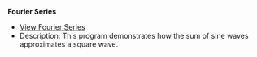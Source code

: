 **Fourier Series**
   - [View Fourier Series](https://editor.p5js.org/chandrakant_pradhan/full/-zV79X2wu)
   - Description: This program demonstrates how the sum of sine waves approximates a square wave.
